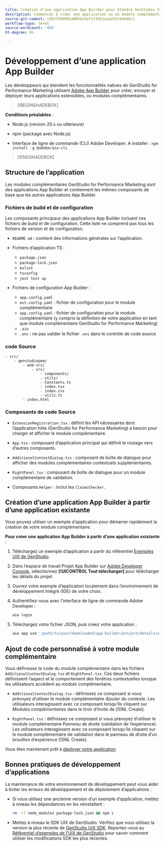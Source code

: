 ```yaml
---
title: Création d’une application App Builder pour étendre GenStudio for Performance Marketing
description: Commencez à créer une application ou un module complémentaire.
source-git-commit: cd53f566981a005b24ef1f1951aa2e55c6dd46c1
workflow-type: tm+mt
source-wordcount: '455'
ht-degree: 0%

---
```


# Développement d’une application App Builder

Les développeurs qui étendent les fonctionnalités natives de GenStudio for Performance Marketing utilisent [Adobe App Builder](https://developer.adobe.com/app-builder/) pour créer, envoyer et déployer leurs applications extensibles, ou modules complémentaires.

>[!BEGINSHADEBOX]

**Conditions préalables** :

* Node.js (version 20.x ou ultérieure)

* npm (package avec Node.js)

* Interface de ligne de commande (CLI) Adobe Developer. A installer : `npm install -g @adobe/aio-cli`

>[!ENDSHADEBOX]

## Structure de l’application

Les modules complémentaires GenStudio for Performance Marketing sont des applications App Builder et contiennent les mêmes composants de base que les autres applications App Builder.

### Fichiers de build et de configuration

Les composants principaux des applications App Builder incluent ces fichiers de build et de configuration. Cette liste ne comprend pas tous les fichiers de version et de configuration.

* `README.md` : contient des informations générales sur l’application.

* Fichiers d’application TS :

   * `package.json`
   * `package-lock.json`
   * `eslint`
   * `tsconfig`
   * `jest test up`

* Fichiers de configuration App Builder :

   * `app.config.yaml`
   * `ext.config.yaml` : fichier de configuration pour le module complémentaire
   * `app.config.yaml` : fichier de configuration pour le module complémentaire (y compris la définition de votre application en tant que module complémentaire GenStudio for Performance Marketing)
   * `.aio`
   * `.env` : ne pas valider le fichier `.env` dans le contrôle de code source

### code Source

```
- src/
    - genstudiopem/
        - web-src/
            - src/
                - components/
                - utils/
                - Constants.ts
                - index.tsx
                - index.css
                - utils.ts
        - index.html
```

### Composants de code Source

* `ExtensionRegistration.tsx` : définit les API nécessaires dont l’application hôte (GenStudio for Performance Marketing) a besoin pour charger et afficher le module complémentaire.

* `App.tsx` : composant d’application principal qui définit le routage vers d’autres composants.

* `AdditionalContextDialog.tsx` : composant de boîte de dialogue pour afficher des modules complémentaires contextuels supplémentaires.

* `RightPanel.tsx` : composant de boîte de dialogue pour un module complémentaire de validation.

* Composants `Helper` : inclut les `ClaimsChecker`.

## Création d’une application App Builder à partir d’une application existante

Vous pouvez utiliser un exemple d’application pour démarrer rapidement la création de votre module complémentaire.

**Pour créer une application App Builder à partir d’une application existante** :

1. Téléchargez un exemple d’application à partir du référentiel [Exemples UIX de GenStudio](https://github.com/adobe/genstudio-uix-examples).

1. Dans l’espace de travail Projet App Builder sur [Adobe Developer Console](https://developer.adobe.com/console/), sélectionnez **[!UICONTROL Tout télécharger]** pour télécharger les détails du projet.

1. Ouvrez votre exemple d’application localement dans l’environnement de développement intégré (IDE) de votre choix.

1. Authentifiez-vous avec l’interface de ligne de commande Adobe Developer :

   ```bash
   aio login
   ```

1. Téléchargez votre fichier JSON, puis créez votre application :

   ```bash
   aio app use '/path/to/your/downloaded/app-builder/project/details/config.json'
   ```

## Ajout de code personnalisé à votre module complémentaire

Vous définissez le code du module complémentaire dans les fichiers `AdditionalContextDialog.tsx` et `RightPanel.tsx`. Ces deux fichiers définissent l’aspect et le comportement des fenêtres contextuelles lorsque les utilisateurs accèdent au module complémentaire.

* `AdditionalContextDialog.tsx` : définissez ce composant si vous prévoyez d’utiliser le module complémentaire _Ajouter du contexte_. Les utilisateurs interagissent avec ce composant lorsqu’ils cliquent sur _Modules complémentaires_ dans le tiroir d’invite de [!DNL Create].

* `RightPanel.tsx` : définissez ce composant si vous prévoyez d’utiliser le module complémentaire _Panneau de droite_ (validation de l’expérience). Les utilisateurs interagissent avec ce composant lorsqu’ils cliquent sur le module complémentaire de validation dans le panneau de droite d’un brouillon d’expérience [!DNL Create].

Vous êtes maintenant prêt à [déployer votre application](deploy-app.md)

## Bonnes pratiques de développement d’applications

La maintenance de votre environnement de développement peut vous aider à éviter les erreurs de développement et de déploiement d’applications :

* Si vous utilisez une ancienne version d’un exemple d’application, mettez à niveau les dépendances en les réinstallant :

  ```bash
  rm -rf node_modules package-lock.json && npm i
  ```

* Mettez à niveau le SDK UIX de GenStudio. Vérifiez que vous utilisez la version la plus récente de [GenStudio UIX SDK](https://github.com/adobe/genstudio-uix-sdk). Reportez-vous au [Référentiel d’exemples de l’UIX de GenStudio](https://github.com/adobe/genstudio-uix-examples) pour savoir comment utiliser les modifications SDK les plus récentes.
